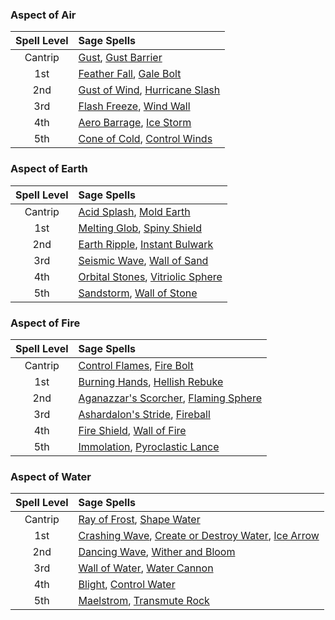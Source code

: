 ### Aspect of Air
| Spell Level | Sage Spells                                         |
| :---------: | :-------------------------------------------------- |
|   Cantrip   | [Gust](https://lolindhir.github.io/PnP/spells/Gust), [Gust Barrier](https://lolindhir.github.io/PnP/spells/Gust%2520Barrier)            |
|     1st     | [Feather Fall](https://lolindhir.github.io/PnP/spells/Feather%2520Fall), [Gale Bolt](https://lolindhir.github.io/PnP/spells/Gale%2520Bolt)       |
|     2nd     | [Gust of Wind](https://lolindhir.github.io/PnP/spells/Gust%2520of%2520Wind), [Hurricane Slash](https://lolindhir.github.io/PnP/spells/Hurricane%2520Slash) |
|     3rd     | [Flash Freeze](https://lolindhir.github.io/PnP/spells/Flash%2520Freeze), [Wind Wall](https://lolindhir.github.io/PnP/spells/Wind%2520Wall)       |
|     4th     | [Aero Barrage](https://lolindhir.github.io/PnP/spells/Aero%2520Barrage), [Ice Storm](https://lolindhir.github.io/PnP/spells/Ice%2520Storm)       |
|     5th     | [Cone of Cold](https://lolindhir.github.io/PnP/spells/Cone%2520of%2520Cold), [Control Winds](https://lolindhir.github.io/PnP/spells/Control%2520Winds)   |

### Aspect of Earth
| Spell Level | Sage Spells                                            |
| :---------: | :----------------------------------------------------- |
|   Cantrip   | [Acid Splash](https://lolindhir.github.io/PnP/spells/Acid%2520Splash), [Mold Earth](https://lolindhir.github.io/PnP/spells/Mold%2520Earth)          |
|     1st     | [Melting Glob](https://lolindhir.github.io/PnP/spells/Melting%2520Glob), [Spiny Shield](https://lolindhir.github.io/PnP/spells/Spiny%2520Shield)       |
|     2nd     | [Earth Ripple](https://lolindhir.github.io/PnP/spells/Earth%2520Ripple), [Instant Bulwark](https://lolindhir.github.io/PnP/spells/Instant%2520Bulwark)    |
|     3rd     | [Seismic Wave](https://lolindhir.github.io/PnP/spells/Seismic%2520Wave), [Wall of Sand](https://lolindhir.github.io/PnP/spells/Wall%2520of%2520Sand)       |
|     4th     | [Orbital Stones](https://lolindhir.github.io/PnP/spells/Orbital%2520Stones), [Vitriolic Sphere](https://lolindhir.github.io/PnP/spells/Vitriolic%2520Sphere) |
|     5th     | [Sandstorm](https://lolindhir.github.io/PnP/spells/Sandstorm), [Wall of Stone](https://lolindhir.github.io/PnP/spells/Wall%2520of%2520Stone)         |

### Aspect of Fire
| Spell Level | Sage Spells                                                |
| :---------: | :--------------------------------------------------------- |
|   Cantrip   | [Control Flames](https://lolindhir.github.io/PnP/spells/Control%2520Flames), [Fire Bolt](https://lolindhir.github.io/PnP/spells/Fire%2520Bolt)            |
|     1st     | [Burning Hands](https://lolindhir.github.io/PnP/spells/Burning%2520Hands), [Hellish Rebuke](https://lolindhir.github.io/PnP/spells/Hellish%2520Rebuke)        |
|     2nd     | [Aganazzar's Scorcher](https://lolindhir.github.io/PnP/spells/Aganazzar%27s%2520Scorcher), [Flaming Sphere](https://lolindhir.github.io/PnP/spells/Flaming%2520Sphere) |
|     3rd     | [Ashardalon's Stride](https://lolindhir.github.io/PnP/spells/Ashardalon%27s%2520Stride), [Fireball](https://lolindhir.github.io/PnP/spells/Fireball)        |
|     4th     | [Fire Shield](https://lolindhir.github.io/PnP/spells/Fire%2520Shield), [Wall of Fire](https://lolindhir.github.io/PnP/spells/Wall%2520of%2520Fire)            |
|     5th     | [Immolation](https://lolindhir.github.io/PnP/spells/Immolation), [Pyroclastic Lance](https://lolindhir.github.io/PnP/spells/Pyroclastic%2520Lance)        |

### Aspect of Water
| Spell Level | Sage Spells                                                                        |
| :---------: | :--------------------------------------------------------------------------------- |
|   Cantrip   | [Ray of Frost](https://lolindhir.github.io/PnP/spells/Ray%2520of%2520Frost), [Shape Water](https://lolindhir.github.io/PnP/spells/Shape%2520Water)                                    |
|     1st     | [Crashing Wave](https://lolindhir.github.io/PnP/spells/Crashing%2520Wave), [Create or Destroy Water](https://lolindhir.github.io/PnP/spells/Create%2520or%2520Destroy%2520Water), [Ice Arrow](https://lolindhir.github.io/PnP/spells/Ice%2520Arrow) |
|     2nd     | [Dancing Wave](https://lolindhir.github.io/PnP/spells/Dancing%2520Wave), [Wither and Bloom](https://lolindhir.github.io/PnP/spells/Wither%2520and%2520Bloom)                               |
|     3rd     | [Wall of Water](https://lolindhir.github.io/PnP/spells/Wall%2520of%2520Water), [Water Cannon](https://lolindhir.github.io/PnP/spells/Water%2520Cannon)                                  |
|     4th     | [Blight](https://lolindhir.github.io/PnP/spells/Blight), [Control Water](https://lolindhir.github.io/PnP/spells/Control%2520Water)                                        |
|     5th     | [Maelstrom](https://lolindhir.github.io/PnP/spells/Maelstrom), [Transmute Rock](https://lolindhir.github.io/PnP/spells/Transmute%2520Rock)                                    |
